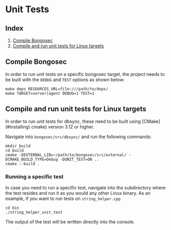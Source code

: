 # Unit Tests
## Index
1. [Compile Bongosec](#compile-bongosec)
2. [Compile and run unit tests for Linux targets](#compile-and-run-unit-tests-for-linux-targets)

## Compile Bongosec
In order to run unit tests on a specific bongosec target, the project needs to be built with the `DEBUG` and `TEST` options as shown below:
```
make deps RESOURCES_URL=file:///path/to/deps/
make TARGET=server|agent DEBUG=1 TEST=1
```

## Compile and run unit tests for Linux targets
In order to run unit tests for dbsync, these need to be built using [CMake](#installing\ cmake) version 3.12 or higher.

Navigate into `bongosec/src/dbsync/` and run the following commands:
```
mkdir build
cd build
cmake -DEXTERNAL_LIB=~/path/to/bongosec/src/external/ -DCMAKE_BUILD_TYPE=Debug -DUNIT_TEST=ON ..
cmake --build .
```

### Running a specific test
In case you need to run a specific test, navigate into the subdirectory where the test resides and run it as you would any other Linux binary. As an example, if you want to run tests on `string_helper.cpp`
```
cd bin
./string_helper_unit_test
```
The output of the test will be written directly into the console.

